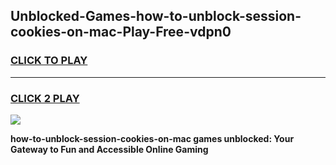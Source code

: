
## Unblocked-Games-how-to-unblock-session-cookies-on-mac-Play-Free-vdpn0
<h3>
<a href="https://premium76.site?title=how-to-unblock-session-cookies-on-mac&ref=20M">CLICK TO PLAY</a></h3>
<hr>

<h3>
<a href="https://premium76.site?title=how-to-unblock-session-cookies-on-mac&ref=20M">CLICK 2 PLAY</a>
  
</h3>

<a href="https://premium76.site?title=how-to-unblock-session-cookies-on-mac&ref=19M"><img src="https://clearcache.store/games.png"></a>


**how-to-unblock-session-cookies-on-mac games unblocked: Your Gateway to Fun and Accessible Online Gaming**
